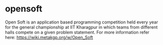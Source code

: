 # opensoft
Open Soft is an application based programming competition held every year for the general championship at IIT Kharagpur in which teams from different halls compete on a given problem statement. For more information refer here: https://wiki.metakgp.org/w/Open_Soft
